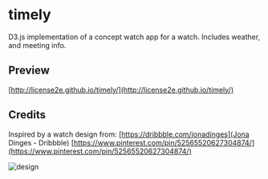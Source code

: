 # timely
D3.js implementation of a concept watch app for a watch. Includes weather, and meeting info. 

## Preview

[http://license2e.github.io/timely/](http://license2e.github.io/timely/)

## Credits
Inspired by a watch design from: [https://dribbble.com/jonadinges](Jona Dinges - Dribbble)
[https://www.pinterest.com/pin/52565520627304874/](https://www.pinterest.com/pin/52565520627304874/)

![design](https://i.pinimg.com/originals/74/f6/13/74f6138e014cebf00a4af2d2d6604853.gif)
